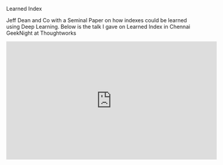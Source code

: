 Learned Index



Jeff Dean and Co with a Seminal Paper on how indexes could be learned using Deep Learning. Below is the talk I gave on Learned Index in Chennai GeekNight at Thoughtworks





<iframe width="560" height="315" src="https://www.youtube.com/watch?v=tn56rJkJHGU&t=1075s" frameborder="0" allowfullscreen></iframe>

